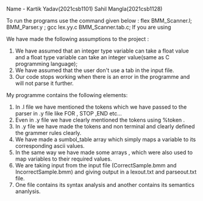 Name - Kartik Yadav(2021csb1101)
       Sahil Mangla(2021csb1128)

To run the  programs use the command given below :
flex BMM_Scanner.l; BMM_Parser.y ; gcc lex.yy.c BMM_Scanner.tab.c;
If you are using 

We have made the following assumptions to the project :
1. We have assumed that an integer type variable can take a float value
and a float type variable can take an integer value(same as C programming language);
2. We have assumed that the user don't use a tab in the input file.
3. Our code stops working when there is an error in the programme and will not parse it further.


My programme contains the following elements:
1. In .l file we have mentioned the tokens which we have passed to the parser in .y file 
like FOR , STOP ,END etc...
2. Even in .y file we have clearly mentioned the tokens using %token .
3. In .y file we have made the tokens and non terminal and clearly defined the grammer rules 
clearly.
4. We have made a sumbol_table array which simply maps a variable to its corresponding ascii 
values.
5. In the same way we have made some arrays , which were also used to map variables to their required values.
6. We are taking input from the input file (CorrectSample.bmm and IncorrectSample.bmm) and giving output in a lexout.txt and parseout.txt file.
7. One file contains its syntax analysis and another contains its semantics ananlysis.
